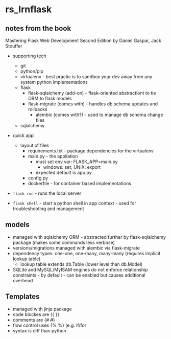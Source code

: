 # rs_lrnflask
## notes from the book
Mastering Flask Web Development Second Edition
by Daniel Gaspar, Jack Stouffer

- supporting tech
  - git
  - python/pip
  - virtualenv - best practic is to sandbox your dev away from any system python implementations
  - flask
    - flask-sqlalchemy (add-on) - flask-oriented abstractiont to tie ORM to flask models
    - flask-migrate (comes with) - handles db schema updates and rollbacks
      - alembic (comes with?) - used to manage db schema change files
  - sqlalchemy

- quick app
  - layout of files
    - requirements.txt - package dependencies for the virtualenv
    - main.py - the appliation
      - must set env var: FLASK_APP=main.py
        - windows: set; UNIX: export
      - expected default is app.py
    - config.py
    - dockerfile - for container based implementations
- `flask run` - runs the local server
- `flask shell` - start a python shell in app context - used for troubleshooting and management

## models
- managed with sqlalchemy ORM - abstracted further by flask-sqlalchemy package (makes some commands less verbose)
- versions/migrations managed with alembic via flask-migrate
- dependency types: one-one, one-many, many-many (requires implicit lookup table)
  - lookup table extends db.Table (lower level than db.Model)
- SQLite and MySQL/MyISAM engines do not enforce relationship constraints - by default - can be enabled but causes additional overhead

## Templates
- managed with jinja package
- code blockes are {{ }}
- comments are {# #}
- flow control uses {% %} (e.g. if/for
- syntax is diff than python
